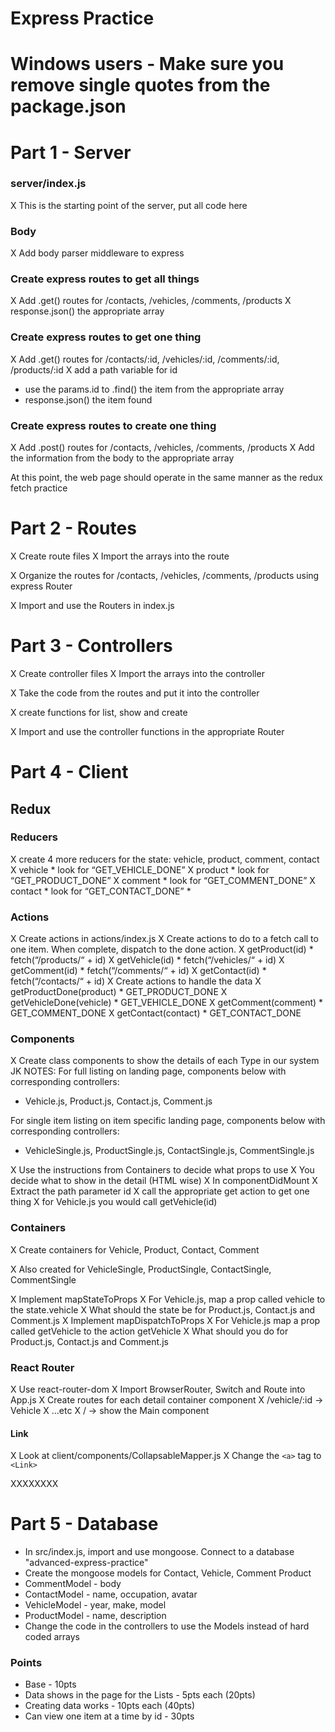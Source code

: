 # Express Practice

# Windows users - Make sure you remove single quotes from the package.json

# Part 1 - Server

### server/index.js
X This is the starting point of the server, put all code here

### Body
X Add body parser middleware to express

### Create express routes to get all things
X Add .get() routes for /contacts, /vehicles, /comments, /products
X response.json() the appropriate array

### Create express routes to get one thing
X Add .get() routes for /contacts/:id, /vehicles/:id, /comments/:id, /products/:id
X add a path variable for id
* use the params.id to .find() the item from the appropriate array
* response.json() the item found

### Create express routes to create one thing
X Add .post() routes for /contacts, /vehicles, /comments, /products
X Add the information from the body to the appropriate array

At this point, the web page should operate in the same manner as the redux fetch practice

# Part 2 - Routes
X Create route files
X Import the arrays into the route

X Organize the routes for /contacts, /vehicles, /comments, /products using express Router

X Import and use the Routers in index.js

# Part 3 - Controllers
X Create controller files
X Import the arrays into the controller

X Take the code from the routes and put it into the controller

X create functions for list, show and create

X Import and use the controller functions in the appropriate Router

# Part 4 - Client

## Redux

### Reducers
X create 4 more reducers for the state: vehicle, product, comment, contact
X vehicle
    * look for “GET_VEHICLE_DONE”
X product
    * look for “GET_PRODUCT_DONE”
X comment
    * look for “GET_COMMENT_DONE”
X contact
    * look for “GET_CONTACT_DONE”
*

### Actions
X Create actions in actions/index.js
X Create actions to do to a fetch call to one item. When complete, dispatch to the done action.
    X getProduct(id)
        * fetch(“/products/“ + id)
    X getVehicle(id)
        * fetch(“/vehicles/“ + id)
    X getComment(id)
        * fetch(“/comments/“ + id)
    X getContact(id)
        * fetch(“/contacts/“ + id)
X Create actions to handle the data
    X getProductDone(product)
        * GET_PRODUCT_DONE
    X getVehicleDone(vehicle)
        * GET_VEHICLE_DONE
    X getComment(comment)
        * GET_COMMENT_DONE
    X getContact(contact)
        * GET_CONTACT_DONE


### Components
X Create class components to show the details of each Type in our system
JK NOTES:
For full listing on landing page, components below with corresponding controllers:
* Vehicle.js, Product.js, Contact.js, Comment.js

For single item listing on item specific landing page, components below with corresponding controllers:
* VehicleSingle.js, ProductSingle.js, ContactSingle.js, CommentSingle.js

X Use the instructions from Containers to decide what props to use
X You decide what to show in the detail (HTML wise)
X In componentDidMount
    X Extract the path parameter id
    X call the appropriate get action to get one thing
    X for Vehicle.js you would call getVehicle(id)

### Containers
X Create containers for Vehicle, Product, Contact, Comment

X Also created for VehicleSingle, ProductSingle, ContactSingle, CommentSingle

X Implement mapStateToProps
    X For Vehicle.js, map a prop called vehicle to the state.vehicle
    X What should the state be for Product.js, Contact.js and Comment.js
X Implement mapDispatchToProps
    X For Vehicle.js map a prop called getVehicle to the action getVehicle
    X What should you do for Product.js, Contact.js and Comment.js

### React Router
X Use react-router-dom
X Import BrowserRouter, Switch and Route into App.js
X Create routes for each detail container component
    X /vehicle/:id -> Vehicle
    X …etc
    X / -> show the Main component

#### Link
X Look at client/components/CollapsableMapper.js
X Change the `<a>` tag to `<Link>`

XXXXXXXX

# Part 5 - Database
* In src/index.js, import and use mongoose. Connect to a database "advanced-express-practice"
* Create the mongoose models for Contact, Vehicle, Comment Product
* CommentModel - body
* ContactModel - name, occupation, avatar
* VehicleModel - year, make, model
* ProductModel - name, description
* Change the code in the controllers to use the Models instead of hard coded arrays

### Points
* Base - 10pts
* Data shows in the page for the Lists - 5pts each (20pts)
* Creating data works - 10pts each (40pts)
* Can view one item at a time by id - 30pts
